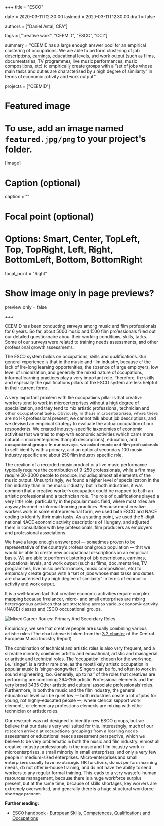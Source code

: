 +++
title = "ESCO"

date = 2020-03-11T12:30:00
lastmod = 2020-03-11T12:30:00
draft = false

authors = ["Daniel Antal, CFA"]

tags = ["creative work", "CEEMID", "ESCO", "CCI"]

summary = "CEEMID has a large enough answer pool for an empirical clustering of occupations. We are able to perform clustering of job descriptions, earnings, educational levels, and work output (such as films, documentaries, TV programmes, live music performances, music compositions, etc) to empirically create groups with a “set of jobs whose main tasks and duties are characterised by a high degree of similarity” in terms of economic activity and work output."

projects = ["CEEMID"]

# Featured image
# To use, add an image named `featured.jpg/png` to your project's folder. 
[image]
  # Caption (optional)
  caption = ""

  # Focal point (optional)
  # Options: Smart, Center, TopLeft, Top, TopRight, Left, Right, BottomLeft, Bottom, BottomRight
  focal_point = "Right"

  # Show image only in page previews?
  preview_only = false

+++


CEEMID has been conducting surveys among music and film professionals for 6 years.  So far, about 5000 music and 1500 film professionals filled out our detailed questionnaire about their working conditions, skills, tasks.  Some of our surveys were related to training needs assessments, and other professional growth assessments.

The ESCO system builds on occupations, skills and qualifications. Our general experience is that in the music and film industry, because of the lack of life-long learning opportunities, the absence of large employers, low level of unionization, and generally the mixed nature of occupations, informal learning practices play a very important role.  Therefore, the skills and especially the qualifications pillars of the ESCO system are less helpful in their current forms.

A very important problem with the occupations pillar is that creative workers tend to work in microenterprises without a high degree of specialization, and they tend to mix artistic professional, technician and other occupational tasks.  Obviously, in these microenterprises, where there are no HR professional present, we cannot talk about job descriptions, and we devised an empirical strategy to evaluate the actual occupation of our respondents.  We created industry-specific taxonomies of economic activities that we tried to map with economic activities (which came more natural in microenterprises than job descriptions), education, and occupational groups.  In our surveys, we asked music and film professionals to self-identify with a primary, and an optional secondary 100 music industry specific and about 250 film industry specific role.

The creation of a recorded music product or a live music performance typically requires the contribution of 9-250 professionals, while a film may require 30-3000 people to produce, including almost all elements of the music output. Unsurprisingly, we found a higher level of specialization in the film industry than in the music industry, but in both industries, it was common that a creative worker’s occupation could be mapped to both an artistic professional and a technician role.  The role of qualifications played a very little role, particularly in the popular music field, where most roles are anyway learned in informal learning practices.
Because most creative workers work in some entrepreneurial form, we used both ESCO and NACE coding to identify their main tasks.  As a starting point, we used the 5-digit national NACE economic activity descriptions of Hungary, and adjusted them in consultation with key professionals, film producers as employers and professional associations.

We have a large enough answer pool — sometimes proven to be representative of the country’s professional group population — that we would be able to create new occupational descriptions on an empirical basis. We are able to perform clustering of job descriptions, earnings, educational levels, and work output (such as films, documentaries, TV programmes, live music performances, music compositions, etc) to empirically create groups with a “set of jobs whose main tasks and duties are characterised by a high degree of similarity” in terms of economic activity and work output.

It is a well-known fact that creative economic activities require complex mapping because freelancer, micro- and small enterprises are mixing heterogenous activities that are stretching across various economic activity (NACE) classes and ESCO occupational groups. 

![Mixed Career Routes: Primary And Secondary Roles](/img/ceemid/rolepairs-ceereport-3-2.jpg)

Empirically, we see that creative people are usually combining various artistic roles.(The chart above is taken from the [3.2 chapter](http://ceereport2020.ceemid.eu/supply.html#creators-of-music) of the Central European Music Industry Report) 

The combination of technical and artistic roles is also very frequent, and a sizeable minority combines artistic and educational, artistic and managerial or artistic and technical roles.  The ‘occupation’ chosen for the workshop, i.e. ‘singer’, is a rather rare one, as the most likely artistic occupation in popular music is ‘singer-songwriter’.  Singers can be found often to work in sound engineering, too. Generally, up to half of the roles that creatives are performing are combining 264-265 artistic Professional elements and the very broad 3435 Other artistic and cultural associate professionals’ roles. Furthermore, in both the music and the film industry, the general educational level can be quiet low — both industries create a lot of jobs for young, not highly-educated people —, where clerical support work elements, or elementary professions elements are mixing with either technician or artistic roles.

Our research was not designed to identify new ESCO groups, but we believe that our data is very well suited for this. Interestingly, much of our research arrived at occupational groupings from a learning needs assessment or educational needs assessment perspective, which we believe to be very problematic in both the music and film industry.  Almost all creative industry professionals in the music and film industry work in microenterprises, a small minority in small enterprises, and only a very few people in medium-sized enterprises.  Micro-enterprises and small enterprises usually have no strategic HR functions, do not perform learning needs, do not offer in-house training, and do not have the ability to send workers to any regular formal training.  This leads to a very wasteful human resources management, because there is a huge workforce surplus present, but at the same time, because of skills shortages, key workers are extremely overworked, and generally there is a huge structural workforce shortage present.

**Further reading:**
* [ESCO handbook - European Skills, Competences,
Qualifications and Occupations](https://ec.europa.eu/esco/portal/document/en/0a89839c-098d-4e34-846c-54cbd5684d24)
